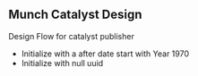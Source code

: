## Munch Catalyst Design

Design Flow for catalyst publisher
- Initialize with a after date start with Year 1970
- Initialize with null uuid

